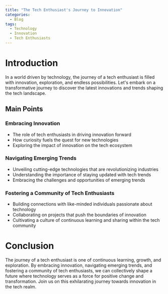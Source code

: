 ```yaml
---
title: "The Tech Enthusiast's Journey to Innovation"
categories:
  - Blog
tags:
  - Technology
  - Innovation
  - Tech Enthusiasts
---
```


# Introduction
In a world driven by technology, the journey of a tech enthusiast is filled with innovation, exploration, and endless possibilities. Let's embark on a transformative journey to discover the latest innovations and trends shaping the tech landscape.

## Main Points
### Embracing Innovation
- The role of tech enthusiasts in driving innovation forward
- How curiosity fuels the quest for new technologies
- Exploring the impact of innovation on the tech ecosystem

### Navigating Emerging Trends
- Unveiling cutting-edge technologies that are revolutionizing industries
- Understanding the importance of staying updated with tech trends
- Embracing the challenges and opportunities of emerging trends

### Fostering a Community of Tech Enthusiasts
- Building connections with like-minded individuals passionate about technology
- Collaborating on projects that push the boundaries of innovation
- Cultivating a culture of continuous learning and sharing within the tech community

# Conclusion
The journey of a tech enthusiast is one of continuous learning, growth, and exploration. By embracing innovation, navigating emerging trends, and fostering a community of tech enthusiasts, we can collectively shape a future where technology serves as a force for positive change and transformation. Join us on this exhilarating journey towards innovation in the tech realm.